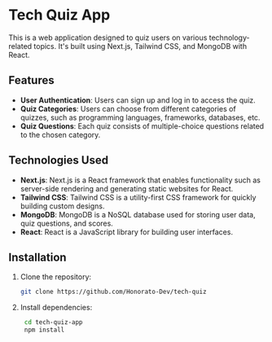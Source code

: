 # Tech Quiz App

This is a web application designed to quiz users on various technology-related topics. It's built using Next.js, Tailwind CSS, and MongoDB with React.

## Features

- **User Authentication**: Users can sign up and log in to access the quiz.
- **Quiz Categories**: Users can choose from different categories of quizzes, such as programming languages, frameworks, databases, etc.
- **Quiz Questions**: Each quiz consists of multiple-choice questions related to the chosen category.


## Technologies Used

- **Next.js**: Next.js is a React framework that enables functionality such as server-side rendering and generating static websites for React.
- **Tailwind CSS**: Tailwind CSS is a utility-first CSS framework for quickly building custom designs.
- **MongoDB**: MongoDB is a NoSQL database used for storing user data, quiz questions, and scores.
- **React**: React is a JavaScript library for building user interfaces.

## Installation

1. Clone the repository:

   ```bash
   git clone https://github.com/Honorato-Dev/tech-quiz
   ```

 2. Install dependencies:
    ```bash
     cd tech-quiz-app
     npm install
    ```
    
